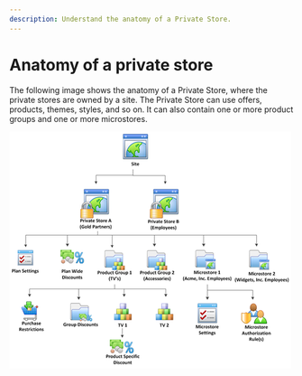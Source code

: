 ```yaml
---
description: Understand the anatomy of a Private Store.
---
```


# Anatomy of a private store

The following image shows the anatomy of a Private Store, where the private stores are owned by a site. The Private Store can use offers, products, themes, styles, and so on. It can also contain one or more product groups and one or more microstores.

![Anatomy of a Private Store](../.gitbook/assets/Anatomy-of-a-Private-Store-96DPI.png)
